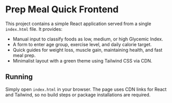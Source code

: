 # Prep Meal Quick Frontend

This project contains a simple React application served from a single `index.html` file. It provides:

- Manual input to classify foods as low, medium, or high Glycemic Index.
- A form to enter age group, exercise level, and daily calorie target.
- Quick guides for weight loss, muscle gain, maintaining health, and fast meal prep.
- Minimalist layout with a green theme using Tailwind CSS via CDN.

## Running

Simply open `index.html` in your browser. The page uses CDN links for React and Tailwind, so no build steps or package installations are required.

